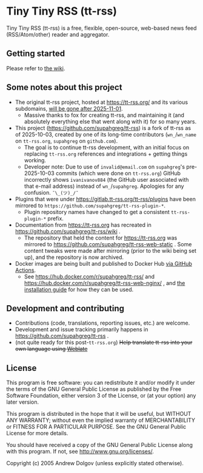 Tiny Tiny RSS (tt-rss)
======================

Tiny Tiny RSS (tt-rss) is a free, flexible, open-source, web-based news feed (RSS/Atom/other) reader and aggregator.

## Getting started

Please refer to [the wiki](https://github.com/supahgreg/tt-rss/wiki).

## Some notes about this project

* The original tt-rss project, hosted at https://tt-rss.org/ and its various subdomains, [will be gone after 2025-11-01](https://community.tt-rss.org/t/the-end-of-tt-rss-org/7164).
  * Massive thanks to fox for creating tt-rss, and maintaining it (and absolutely everything else that went along with it) for so many years.
* This project (https://github.com/supahgreg/tt-rss) is a fork of tt-rss as of 2025-10-03, created by one of its long-time contributors (`wn_`/`wn_name` on `tt-rss.org`, `supahgreg` on `github.com`).
  * The goal is to continue tt-rss development, with an initial focus on replacing `tt-rss.org` references and integrations + getting things working.
  * Developer note: Due to use of `invalid@email.com` on `supahgreg`'s pre-2025-10-03 commits (which were done on `tt-rss.org`) GitHub incorrectly shows `ivanivanov884`
    (the GitHub user associated with that e-mail address) instead of `wn_`/`supahgreg`.  Apologies for any confusion.  `¯\_(ツ)_/¯`
* Plugins that were under https://gitlab.tt-rss.org/tt-rss/plugins have been mirrored to `https://github.com/supahgreg/tt-rss-plugin-*`.
  * Plugin repository names have changed to get a consistent `tt-rss-plugin-*` prefix.
* Documentation from https://tt-rss.org has recreated in https://github.com/supahgreg/tt-rss/wiki .
  * The repository that held the content for https://tt-rss.org was mirrored to https://github.com/supahgreg/tt-rss-web-static .
    Some content tweaks were made after mirroring (prior to the wiki being set up), and the repository is now archived.
* Docker images are being built and published to Docker Hub [via GitHub Actions](https://github.com/supahgreg/tt-rss/actions/workflows/publish.yml).
  * See https://hub.docker.com/r/supahgreg/tt-rss/ and https://hub.docker.com/r/supahgreg/tt-rss-web-nginx/ , and
    [the installation guide](https://github.com/supahgreg/tt-rss/wiki/Installation-Guide) for how they can be used.

## Development and contributing

* Contributions (code, translations, reporting issues, etc.) are welcome.
* Development and issue tracking primarily happens in https://github.com/supahgreg/tt-rss .
* (not quite ready for this post-`tt-rss.org`) ~~Help translate tt-rss into your own language using [Weblate](https://hosted.weblate.org/engage/tt-rss/)~~

## License

This program is free software: you can redistribute it and/or modify
it under the terms of the GNU General Public License as published by
the Free Software Foundation, either version 3 of the License, or
(at your option) any later version.

This program is distributed in the hope that it will be useful,
but WITHOUT ANY WARRANTY; without even the implied warranty of
MERCHANTABILITY or FITNESS FOR A PARTICULAR PURPOSE.  See the
GNU General Public License for more details.

You should have received a copy of the GNU General Public License
along with this program.  If not, see <http://www.gnu.org/licenses/>.

Copyright (c) 2005 Andrew Dolgov (unless explicitly stated otherwise).
